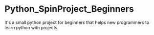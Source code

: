 # Python_SpinProject_Beginners
It's a small python project for beginners that helps new programmers to learn python with projects.
